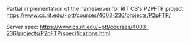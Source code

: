 Partial implementation of the nameserver for RIT CS's P2PFTP project:
https://www.cs.rit.edu/~ptt/courses/4003-236/projects/P2pFTP/

Server spec:
https://www.cs.rit.edu/~ptt/courses/4003-236/projects/P2pFTP/specifications.html
